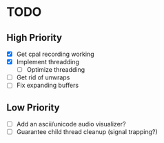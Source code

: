 # TODO
## High Priority
- [x] Get cpal recording working
- [x] Implement threadding
    - [ ] Optimize threadding
- [ ] Get rid of unwraps
- [ ] Fix expanding buffers
## Low Priority
- [ ] Add an ascii/unicode audio visualizer?
- [ ] Guarantee child thread cleanup (signal trapping?)
